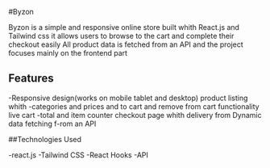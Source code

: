 #Byzon 

Byzon is a simple and responsive online store built whith React.js and Tailwind css it allows users to browse to the cart and complete their checkout easily All product data is fetched from an API and the project focuses mainly on the frontend part

## Features
-Responsive design(works on mobile tablet and desktop) product listing whith -categories and prices and to cart and remove from cart functionality live cart -total and item counter checkout page whith delivery from Dynamic data fetching f-rom an API

##Technologies Used

-react.js
-Tailwind CSS
-React Hooks
-API